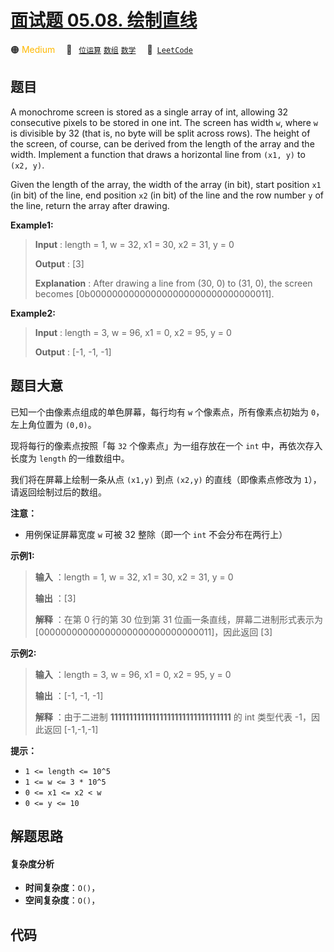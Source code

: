 # [面试题 05.08. 绘制直线](https://leetcode.cn/problems/draw-line-lcci)

🟠 <font color=#ffb800>Medium</font>&emsp; 🔖&ensp; [`位运算`](/tag/bit-manipulation.md) [`数组`](/tag/array.md) [`数学`](/tag/math.md)&emsp; 🔗&ensp;[`LeetCode`](https://leetcode.cn/problems/draw-line-lcci)

## 题目

A monochrome screen is stored as a single array of int, allowing 32
consecutive pixels to be stored in one int. The screen has width `w`, where
`w` is divisible by 32 (that is, no byte will be split across rows). The
height of the screen, of course, can be derived from the length of the array
and the width. Implement a function that draws a horizontal line from `(x1,
y)` to `(x2, y)`.

Given the length of the array, the width of the array (in bit), start position
`x1` (in bit) of the line, end position `x2` (in bit) of the line and the row
number `y` of the line, return the array after drawing.

**Example1:**

> 
> 
> 
> 
> 
> **Input** : length = 1, w = 32, x1 = 30, x2 = 31, y = 0
> 
> **Output** : [3]
> 
> **Explanation** : After drawing a line from (30, 0) to (31, 0), the screen becomes [0b000000000000000000000000000000011].

**Example2:**

> 
> 
> 
> 
> 
> **Input** : length = 3, w = 96, x1 = 0, x2 = 95, y = 0
> 
> **Output** : [-1, -1, -1]
> 
> 


## 题目大意

已知一个由像素点组成的单色屏幕，每行均有 `w` 个像素点，所有像素点初始为 `0`，左上角位置为 `(0,0)`。

现将每行的像素点按照「每 `32` 个像素点」为一组存放在一个 `int` 中，再依次存入长度为 `length` 的一维数组中。

我们将在屏幕上绘制一条从点 `(x1,y)` 到点 `(x2,y)` 的直线（即像素点修改为 `1`），请返回绘制过后的数组。



**注意：**

  * 用例保证屏幕宽度 `w` 可被 32 整除（即一个 `int` 不会分布在两行上）



**示例1:**

> 
> 
> 
> 
> 
> **输入** ：length = 1, w = 32, x1 = 30, x2 = 31, y = 0
> 
> **输出** ：[3]
> 
> **解释** ：在第 0 行的第 30 位到第 31 位画一条直线，屏幕二进制形式表示为 [00000000000000000000000000000011]，因此返回 [3]
> 
> 

**示例2:**

> 
> 
> 
> 
> 
> **输入** ：length = 3, w = 96, x1 = 0, x2 = 95, y = 0
> 
> **输出** ：[-1, -1, -1]
> 
> **解释** ：由于二进制 **11111111111111111111111111111111** 的 int 类型代表 -1，因此返回 [-1,-1,-1]



**提示：**

  * `1 <= length <= 10^5`
  * `1 <= w <= 3 * 10^5`
  * `0 <= x1 <= x2 < w`
  * `0 <= y <= 10`


## 解题思路

#### 复杂度分析

- **时间复杂度**：`O()`，
- **空间复杂度**：`O()`，

## 代码

```javascript

```